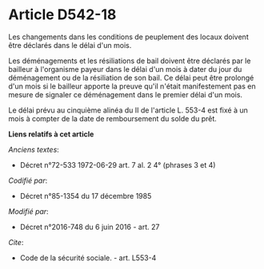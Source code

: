 # Article D542-18

Les changements dans les conditions de peuplement des locaux doivent être déclarés dans le délai d'un mois. 

Les déménagements et les résiliations de bail doivent être déclarés par le bailleur à l'organisme payeur dans le délai d'un
mois à dater du jour du déménagement ou de la résiliation de son bail. Ce délai peut être prolongé d'un mois si le bailleur
apporte la preuve qu'il n'était manifestement pas en mesure de signaler ce déménagement dans le premier délai d'un mois. 

Le délai prévu au cinquième alinéa du II de l'article L. 553-4 est fixé à un mois à compter de la date de remboursement du
solde du prêt.

**Liens relatifs à cet article**

_Anciens textes_:

  - Décret n°72-533 1972-06-29 art. 7 al. 2 4° (phrases 3 et 4)

_Codifié par_:

  - Décret n°85-1354 du 17 décembre 1985

_Modifié par_:

  - Décret n°2016-748 du 6 juin 2016 - art. 27

_Cite_:

  - Code de la sécurité sociale. - art. L553-4

